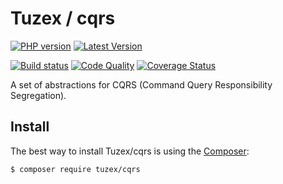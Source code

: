 # Tuzex / cqrs

[![PHP version](https://img.shields.io/packagist/php-v/tuzex/cqrs?style=flat-square)](http://php.net)
[![Latest Version](https://img.shields.io/packagist/v/tuzex/cqrs?style=flat-square)](https://packagist.org/packages/tuzex/cqrs)

[![Build status](https://img.shields.io/github/workflow/status/tuzex/cqrs/Tests?style=flat-square)](https://github.com/Tuzex/cqrs/actions?query=workflow%3ATests)
[![Code Quality](https://img.shields.io/scrutinizer/quality/g/tuzex/cqrs?style=flat-square)](https://scrutinizer-ci.com/g/Tuzex/cqrs/?branch=master)
[![Coverage Status](https://img.shields.io/coveralls/github/Tuzex/cqrs?style=flat-square)](https://coveralls.io/github/Tuzex/cqrs?branch=master)

A set of abstractions for CQRS (Command Query Responsibility Segregation).

Install
------------

The best way to install Tuzex/cqrs is using the [Composer](http://getcomposer.org/):

```sh
$ composer require tuzex/cqrs
```
